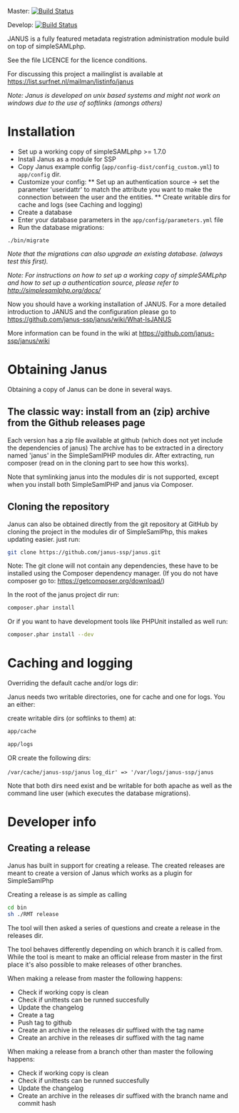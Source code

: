 Master: [![Build Status](https://travis-ci.org/janus-ssp/janus.png?branch=master)](https://travis-ci.org/janus-ssp/janus)

Develop: [![Build Status](https://travis-ci.org/janus-ssp/janus.png?branch=develop)](https://travis-ci.org/janus-ssp/janus)

JANUS is a fully featured metadata registration administration module build on top of simpleSAMLphp.

See the file LICENCE for the licence conditions.

For discussing this project a mailinglist is available at https://list.surfnet.nl/mailman/listinfo/janus

*Note: Janus is developed on unix based systems and might not work on windows due to the use of softlinks (amongs others)*

Installation
============

* Set up a working copy of simpleSAMLphp >= 1.7.0
* Install Janus as a module for SSP
* Copy Janus example config (```app/config-dist/config_custom.yml```) to ```app/config``` dir.
* Customize your config:
**  Set up an authentication source -> set the parameter 'useridattr' to match the attribute you want to make the connection between the user and the entities.
** Create writable dirs for cache and logs  (see Caching and logging)
* Create a database
* Enter your database parameters in the ```app/config/parameters.yml``` file
* Run the database migrations:
```
./bin/migrate
```

*Note that the migrations can also upgrade an existing database. (always test this first).*

*Note: For instructions on how to set up a working copy of simpleSAMLphp and how to set up a authentication source, please refer to http://simplesamlphp.org/docs/*

Now you should have a working installation of JANUS. For a more detailed
introduction to JANUS and the configuration please go to
https://github.com/janus-ssp/janus/wiki/What-IsJANUS

More information can be found in the wiki at https://github.com/janus-ssp/janus/wiki

Obtaining Janus
===============
Obtaining a copy of Janus can be done in several ways.

The classic way: install from an (zip) archive from the Github releases page
----------------------------------------------------------------------------

Each version has a zip file available at github (which does not yet include the dependencies of janus)
The archive has to be extracted in a directory named 'janus' in the SimpleSamlPHP modules dir. After extracting, run composer (read on in the cloning part to see how this works).

Note that symlinking janus into the modules dir is not supported, except when you install both SimpleSamlPHP and janus via Composer.

Cloning the repository
----------------------

Janus can also be obtained directly from the git repository at GitHub
by cloning the project in the modules dir of SimpleSamlPhp, this makes updating easier. just run:

```sh
git clone https://github.com/janus-ssp/janus.git
```

Note: The git clone will not contain any dependencies, these have to be installed using the Composer dependency manager. (If you do not have composer go to: https://getcomposer.org/download/)

In the root of the janus project dir run:

```sh
composer.phar install
```

Or if you want to have development tools like PHPUnit installed as well run:

```sh
composer.phar install --dev
```

Caching and logging
===================

Overriding the default cache and/or logs dir:

Janus needs two writable directories, one for cache and one for logs. You an either:

create writable dirs (or softlinks to them) at:

```sh
app/cache

app/logs
```

OR create the following dirs:

```/var/cache/janus-ssp/janus```
```log_dir' => '/var/logs/janus-ssp/janus```

Note that both dirs need exist and be writable for both apache as well as the command line user
(which executes the database migrations).


Developer info
==============

Creating a release
------------------

Janus has built in support for creating a release. The created releases are meant to create a version of Janus which works as a plugin for SimpleSamlPhp

Creating a release is as simple as calling
```sh
cd bin
sh ./RMT release
```

The tool will then asked a series of questions and create a release in the releases dir.

The tool behaves differently depending on which branch it is called from. While the tool is meant to make an official release from master in the first place it's also possible to make releases of other branches.

When making a release from master the following happens:
* Check if working copy is clean
* Check if unittests can be runned succesfully
* Update the changelog
* Create a tag
* Push tag to github
* Create an archive in the releases dir suffixed with the tag name
* Create an archive in the releases dir suffixed with the tag name

When making a release from a branch other than master the following happens:
* Check if working copy is clean
* Check if unittests can be runned succesfully
* Update the changelog
* Create an archive in the releases dir suffixed with the branch name and commit hash
